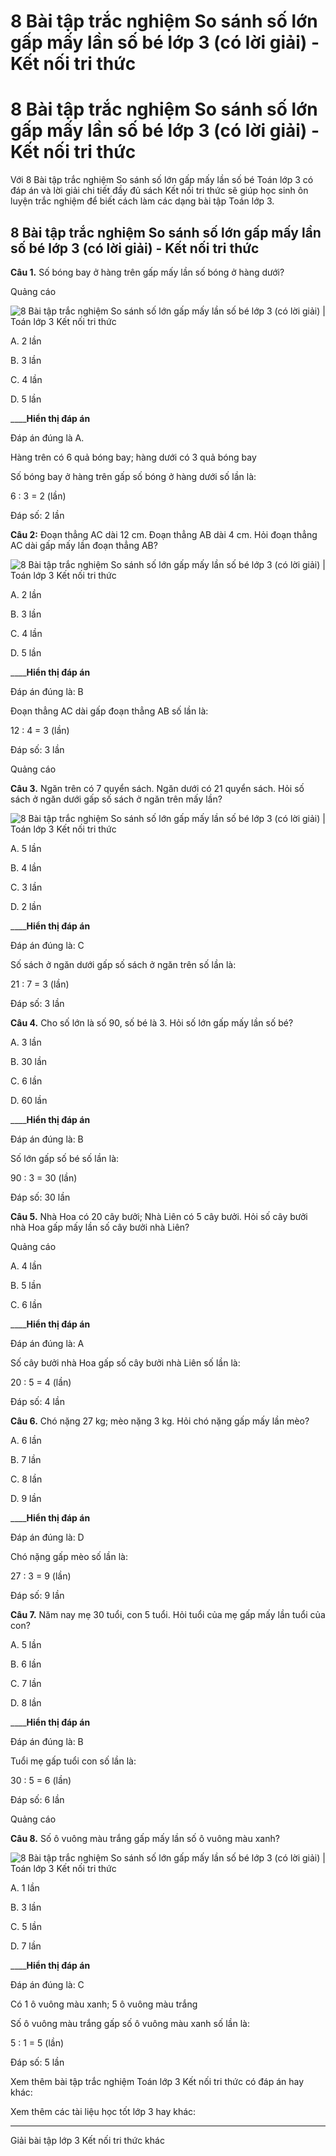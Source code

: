 # 8 Bài tập trắc nghiệm So sánh số lớn gấp mấy lần số bé lớp 3 (có lời giải) - Kết nối tri thức

# 8 Bài tập trắc nghiệm So sánh số lớn gấp mấy lần số bé lớp 3 (có lời giải) - Kết nối tri thức

Với 8 Bài tập trắc nghiệm So sánh số lớn gấp mấy lần số bé Toán lớp 3 có đáp án và lời giải chi tiết đầy đủ sách Kết nối tri thức sẽ giúp học sinh ôn luyện trắc nghiệm để biết cách làm các dạng bài tập Toán lớp 3.

## 8 Bài tập trắc nghiệm So sánh số lớn gấp mấy lần số bé lớp 3 (có lời giải) - Kết nối tri thức

**Câu 1.** Số bóng bay ở hàng trên gấp mấy lần số bóng ở hàng dưới?

Quảng cáo

![8 Bài tập trắc nghiệm So sánh số lớn gấp mấy lần số bé lớp 3 \(có lời giải\) | Toán lớp 3 Kết nối tri thức](https://vietjack.com/toan-3-kn/images/trac-nghiem-bai-39-so-sanh-so-lon-gap-may-lan-so-be.PNG)

A. 2 lần

B. 3 lần

C. 4 lần

D. 5 lần

____**Hiển thị đáp án**

Đáp án đúng là A.

Hàng trên có 6 quả bóng bay; hàng dưới có 3 quả bóng bay

Số bóng bay ở hàng trên gấp số bóng ở hàng dưới số lần là:

6 : 3 = 2 (lần)

Đáp số: 2 lần

**Câu 2:** Đoạn thẳng AC dài 12 cm. Đoạn thẳng AB dài 4 cm. Hỏi đoạn thẳng AC dài gấp mấy lần đoạn thẳng AB?

![8 Bài tập trắc nghiệm So sánh số lớn gấp mấy lần số bé lớp 3 \(có lời giải\) | Toán lớp 3 Kết nối tri thức](https://vietjack.com/toan-3-kn/images/trac-nghiem-bai-39-so-sanh-so-lon-gap-may-lan-so-be-1.PNG)

A. 2 lần

B. 3 lần

C. 4 lần

D. 5 lần

____**Hiển thị đáp án**

Đáp án đúng là: B

Đoạn thẳng AC dài gấp đoạn thẳng AB số lần là:

12 : 4 = 3 (lần)

Đáp số: 3 lần

Quảng cáo

**Câu 3.** Ngăn trên có 7 quyển sách. Ngăn dưới có 21 quyển sách. Hỏi số sách ở ngăn dưới gấp số sách ở ngăn trên mấy lần?

![8 Bài tập trắc nghiệm So sánh số lớn gấp mấy lần số bé lớp 3 \(có lời giải\) | Toán lớp 3 Kết nối tri thức](https://vietjack.com/toan-3-kn/images/trac-nghiem-bai-39-so-sanh-so-lon-gap-may-lan-so-be-2.PNG)

A. 5 lần

B. 4 lần

C. 3 lần

D. 2 lần

____**Hiển thị đáp án**

Đáp án đúng là: C

Số sách ở ngăn dưới gấp số sách ở ngăn trên số lần là:

21 : 7 = 3 (lần)

Đáp số: 3 lần

**Câu 4.** Cho số lớn là số 90, số bé là 3. Hỏi số lớn gấp mấy lần số bé?

A. 3 lần

B. 30 lần

C. 6 lần

D. 60 lần

____**Hiển thị đáp án**

Đáp án đúng là: B

Số lớn gấp số bé số lần là:

90 : 3 = 30 (lần)

Đáp số: 30 lần

**Câu 5.** Nhà Hoa có 20 cây bưởi; Nhà Liên có 5 cây bưởi. Hỏi số cây bưởi nhà Hoa gấp mấy lần số cây bưởi nhà Liên?

Quảng cáo

A. 4 lần

B. 5 lần

C. 6 lần

____**Hiển thị đáp án**

Đáp án đúng là: A

Số cây bưởi nhà Hoa gấp số cây bưởi nhà Liên số lần là:

20 : 5 = 4 (lần)

Đáp số: 4 lần

**Câu 6.** Chó nặng 27 kg; mèo nặng 3 kg. Hỏi chó nặng gấp mấy lần mèo?

A. 6 lần

B. 7 lần

C. 8 lần

D. 9 lần

____**Hiển thị đáp án**

Đáp án đúng là: D

Chó nặng gấp mèo số lần là:

27 : 3 = 9 (lần)

Đáp số: 9 lần

**Câu 7.** Năm nay mẹ 30 tuổi, con 5 tuổi. Hỏi tuổi của mẹ gấp mấy lần tuổi của con?

A. 5 lần

B. 6 lần

C. 7 lần

D. 8 lần

____**Hiển thị đáp án**

Đáp án đúng là: B

Tuổi mẹ gấp tuổi con số lần là:

30 : 5 = 6 (lần)

Đáp số: 6 lần

Quảng cáo

**Câu 8.** Số ô vuông màu trắng gấp mấy lần số ô vuông màu xanh?

![8 Bài tập trắc nghiệm So sánh số lớn gấp mấy lần số bé lớp 3 \(có lời giải\) | Toán lớp 3 Kết nối tri thức](https://vietjack.com/toan-3-kn/images/trac-nghiem-bai-39-so-sanh-so-lon-gap-may-lan-so-be-3.PNG)

A. 1 lần

B. 3 lần

C. 5 lần

D. 7 lần

____**Hiển thị đáp án**

Đáp án đúng là: C

Có 1 ô vuông màu xanh; 5 ô vuông màu trắng

Số ô vuông màu trắng gấp số ô vuông màu xanh số lần là:

5 : 1 = 5 (lần)

Đáp số: 5 lần

Xem thêm bài tập trắc nghiệm Toán lớp 3 Kết nối tri thức có đáp án hay khác:

Xem thêm các tài liệu học tốt lớp 3 hay khác:

* * *

Giải bài tập lớp 3 Kết nối tri thức khác
